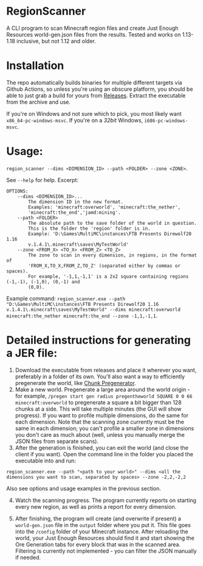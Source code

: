 # RegionScanner
A CLI program to scan Minecraft region files and create Just Enough Resources world-gen.json files from the results. Tested and works on 1.13-1.18 inclusive, but not 1.12 and older.

# Installation
The repo automatically builds binaries for multiple different targets via Github Actions, so unless you're using an obscure platform, you should be able to just grab a build for yours from [Releases](https://github.com/RundownRhino/RegionScanner/releases/latest). Extract the executable from the archive and use.

If you're on Windows and not sure which to pick, you most likely want `x86_64-pc-windows-msvc`. If you're on a *32bit* Windows, `i686-pc-windows-msvc`.

# Usage:
`region_scanner --dims <DIMENSION_ID> --path <FOLDER> --zone <ZONE>`.

See `--help` for help. Excerpt:
```
OPTIONS:
    --dims <DIMENSION_ID>...
        The dimension ID in the new format.
        Examples: 'minecraft:overworld', 'minecraft:the_nether',
        'minecraft:the_end','jamd:mining'.
    --path <FOLDER>
        The absolute path to the save folder of the world in question.
        This is the folder the 'region' folder is in.
        Example: 'D:\Games\MultiMC\instances\FTB Presents Direwolf20 1.16
        v.1.4.1\.minecraft\saves\MyTestWorld'
    --zone <FROM_X> <TO_X> <FROM_Z> <TO_Z>
        The zone to scan in every dimension, in regions, in the format of
        'FROM_X,TO_X,FROM_Z,TO_Z' (separated either by commas or spaces).
        For example, '-1,1,-1,1' is a 2x2 square containing regions (-1,-1), (-1,0), (0,-1) and
        (0,0).
```

Example command: `region_scanner.exe --path "D:\Games\MultiMC\instances\FTB Presents Direwolf20 1.16 v.1.4.1\.minecraft\saves\MyTestWorld" --dims minecraft:overworld minecraft:the_nether minecraft:the_end --zone -1,1,-1,1`.

# Detailed instructions for generating a JER file:
1. Download the executable from releases and place it wherever you want, preferably in a folder of its own. You'll also want a way to efficiently pregenerate the world, like [Chunk Pregenerator](https://www.curseforge.com/minecraft/mc-mods/chunkpregenerator).
2. Make a new world. Pregenerate a large area around the world origin - for example, `/pregen start gen radius pregentheworld SQUARE 0 0 66 minecraft:overworld` to pregenerate a square a bit bigger than 128 chunks at a side. This will take multiple minutes (the GUI will show progress). If you want to profile multiple dimensions, do the same for each dimension. Note that the scanning zone currently must be the same in each dimension; you can't profile a smaller zone in dimensions you don't care as much about (well,  unless you manually merge the JSON files from separate scans).
3. After the generation is finished, you can exit the world (and close the client if you want). Open the command line in the folder you placed the executable into and run: 
```
region_scanner.exe --path "<path to your world>" --dims <all the dimensions you want to scan, separated by spaces> --zone -2,2,-2,2
```
Also see options and usage examples in the previous section.

4. Watch the scanning progress. The program currently reports on starting every new region, as well as prints a report for every dimension.

5. After finishing, the program will create (and overwrite if present) a `world-gen.json` file in the `output` folder where you put it. This file goes into the `/config` folder of your Minecraft instance. After reloading the world, your Just Enough Resources should find it and start showing the Ore Generation tabs for every block that was in the scanned area. Filtering is currently not implemented - you can filter the JSON manually if needed.
